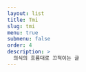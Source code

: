 ```yaml
---
layout: list
title: Tmi
slug: tmi
menu: true
submenu: false
order: 4
description: >
  의식의 흐름대로 끄적이는 글
---
```


